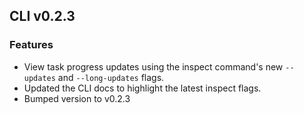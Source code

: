 ## CLI v0.2.3

### Features
- View task progress updates using the inspect command's new `--updates` and `--long-updates` flags.
- Updated the CLI docs to highlight the latest inspect flags.
- Bumped version to v0.2.3
